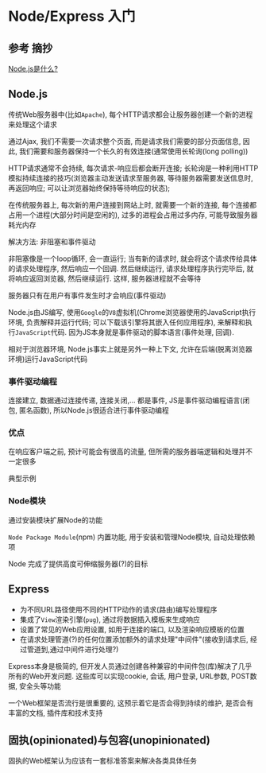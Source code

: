 # Node/Express 入门

## 参考 摘抄 

[Node.js是什么?](https://www.ibm.com/developerworks/cn/opensource/os-nodejs/)

## Node.js

传统Web服务器中(比如`Apache`), 每个HTTP请求都会让服务器创建一个新的进程来处理这个请求

通过Ajax, 我们不需要一次请求整个页面, 而是请求我们需要的部分页面信息, 因此, 我们需要和服务器保持一个长久的有效连接(通常使用长轮询(long polling))

HTTP请求通常不会持续, 每次请求-响应后都会断开连接; 长轮询是一种利用HTTP模拟持续连接的技巧(浏览器主动发送请求至服务器, 等待服务器需要发送信息时, 再返回响应; 可以让浏览器始终保持等待响应的状态);

在传统服务器上, 每次新的用户连接到网站上时, 就需要一个新的连接, 每个连接都占用一个进程(大部分时间是空闲的), 过多的进程会占用过多内存, 可能导致服务器耗光内存

解决方法: 非阻塞和事件驱动

非阻塞像是一个loop循环, 会一直运行; 当有新的请求时, 就会将这个请求传给具体的请求处理程序, 然后响应一个回调. 然后继续运行, 请求处理程序执行完毕后, 就将响应返回浏览器, 然后继续运行. 这样, 服务器进程就不会等待

服务器只有在用户有事件发生时才会响应(事件驱动)

Node.js由JS编写, 使用`Google`的`V8`虚拟机(Chrome浏览器使用的JavaScript执行环境, 负责解释并运行代码; 可以下载该引擎将其嵌入任何应用程序), 来解释和执行`JavaScript`代码. 因为JS本身就是事件驱动的脚本语言(事件处理, 回调).

相对于浏览器环境, Node.js事实上就是另外一种上下文, 允许在后端(脱离浏览器环境)运行JavaScript代码

### 事件驱动编程

连接建立, 数据通过连接传递, 连接关闭,... 都是事件, JS是事件驱动编程语言(闭包, 匿名函数), 所以Node.js很适合进行事件驱动编程

### 优点

在响应客户端之前, 预计可能会有很高的流量, 但所需的服务器端逻辑和处理并不一定很多

典型示例

### Node模块

通过安装模块扩展Node的功能

`Node Package Module`(npm) 内置功能, 用于安装和管理Node模块, 自动处理依赖项

Node 完成了提供高度可伸缩服务器(?)的目标

## Express

* 为不同URL路径使用不同的HTTP动作的请求(路由)编写处理程序
* 集成了`View`渲染引擎(`pug`), 通过将数据插入模板来生成响应
* 设置了常见的Web应用设置, 如用于连接的端口, 以及渲染响应模板的位置
* 在请求处理管道(?)的任何位置添加额外的请求处理"中间件"(接收到请求后, 经过管道到,通过中间件进行处理?)

Express本身是极简的, 但开发人员通过创建各种兼容的中间件包(库)解决了几乎所有的Web开发问题. 这些库可以实现cookie, 会话, 用户登录, URL参数, POST数据, 安全头等功能

一个Web框架是否流行是很重要的, 这预示着它是否会得到持续的维护, 是否会有丰富的文档, 插件库和技术支持

## 固执(opinionated)与包容(unopinionated)

固执的Web框架认为应该有一套标准答案来解决各类具体任务